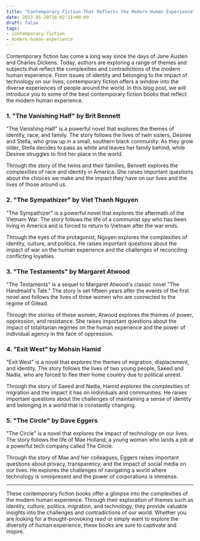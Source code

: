 ```yaml
---
title: "Contemporary Fiction That Reflects the Modern Human Experience"
date: 2023-05-20T16:02:11+00:00
draft: false
tags:
- contemporary-fiction
- modern-human-experience
---
```


Contemporary fiction has come a long way since the days of Jane Austen and Charles Dickens. Today, authors are exploring a range of themes and subjects that reflect the complexities and contradictions of the modern human experience. From issues of identity and belonging to the impact of technology on our lives, contemporary fiction offers a window into the diverse experiences of people around the world. In this blog post, we will introduce you to some of the best contemporary fiction books that reflect the modern human experience.

### 1. "The Vanishing Half" by Brit Bennett

"The Vanishing Half" is a powerful novel that explores the themes of identity, race, and family. The story follows the lives of twin sisters, Desiree and Stella, who grow up in a small, southern black community. As they grow older, Stella decides to pass as white and leaves her family behind, while Desiree struggles to find her place in the world.

Through the story of the twins and their families, Bennett explores the complexities of race and identity in America. She raises important questions about the choices we make and the impact they have on our lives and the lives of those around us.

### 2. "The Sympathizer" by Viet Thanh Nguyen

"The Sympathizer" is a powerful novel that explores the aftermath of the Vietnam War. The story follows the life of a communist spy who has been living in America and is forced to return to Vietnam after the war ends.

Through the eyes of the protagonist, Nguyen explores the complexities of identity, culture, and politics. He raises important questions about the impact of war on the human experience and the challenges of reconciling conflicting loyalties.

### 3. "The Testaments" by Margaret Atwood

"The Testaments" is a sequel to Margaret Atwood's classic novel "The Handmaid's Tale." The story is set fifteen years after the events of the first novel and follows the lives of three women who are connected to the regime of Gilead.

Through the stories of these women, Atwood explores the themes of power, oppression, and resistance. She raises important questions about the impact of totalitarian regimes on the human experience and the power of individual agency in the face of oppression.

### 4. "Exit West" by Mohsin Hamid

"Exit West" is a novel that explores the themes of migration, displacement, and identity. The story follows the lives of two young people, Saeed and Nadia, who are forced to flee their home country due to political unrest.

Through the story of Saeed and Nadia, Hamid explores the complexities of migration and the impact it has on individuals and communities. He raises important questions about the challenges of maintaining a sense of identity and belonging in a world that is constantly changing.

### 5. "The Circle" by Dave Eggers

"The Circle" is a novel that explores the impact of technology on our lives. The story follows the life of Mae Holland, a young woman who lands a job at a powerful tech company called The Circle.

Through the story of Mae and her colleagues, Eggers raises important questions about privacy, transparency, and the impact of social media on our lives. He explores the challenges of navigating a world where technology is omnipresent and the power of corporations is immense.

---

These contemporary fiction books offer a glimpse into the complexities of the modern human experience. Through their exploration of themes such as identity, culture, politics, migration, and technology, they provide valuable insights into the challenges and contradictions of our world. Whether you are looking for a thought-provoking read or simply want to explore the diversity of human experience, these books are sure to captivate and inspire.